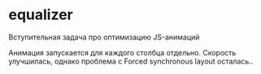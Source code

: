 equalizer
=========

Вступительная задача про оптимизацию JS-анимаций

Анимация запускается для каждого столбца отдельно. 
Скорость улучшилась, однако проблема с Forced synchronous layout осталась..

